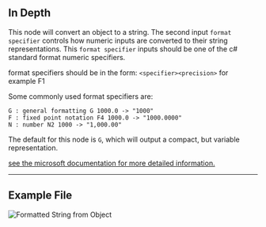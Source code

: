 ## In Depth
This node will convert an object to a string. The second input `format specifier` controls how numeric inputs are converted to their string representations.
This `format specifier` inputs should be one of the c# standard format numeric specifiers.

format specifiers should be in the form:
`<specifier><precision>` for example F1

Some commonly used format specifiers are:
```
G : general formatting G 1000.0 -> "1000"
F : fixed point notation F4 1000.0 -> "1000.0000"
N : number N2 1000 -> "1,000.00"
```

The default for this node is `G`, which will output a compact, but variable representation.

[see the microsoft documentation for more detailed information.](https://learn.microsoft.com/en-us/dotnet/standard/base-types/standard-numeric-format-strings#standard-format-specifiers)
___
## Example File

![Formatted String from Object](./CoreNodeModels.FormattedStringFromObject_img.jpg)
